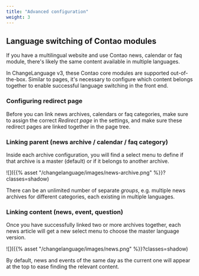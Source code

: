 ```yaml
---
title: "Advanced configuration"
weight: 3
---
```



## Language switching of Contao modules

If you have a multilingual website and use Contao news, calendar or faq module,
there's likely the same content available in multiple languages.

In ChangeLanguage v3, these Contao core modules are supported out-of-the-box.
Similar to pages, it's necessary to configure which content belongs together to
enable successful language switching in the front end.


### Configuring redirect page

Before you can link news archives, calendars or faq categories, make sure
to assign the correct *Redirect page* in the settings, and make sure these
redirect pages are linked together in the page tree.


### Linking parent (news archive / calendar / faq category)

Inside each archive configuration, you will find a select menu to
define if that archive is a master (default) or if it belongs to another
archive.

![]({{% asset "/changelanguage/images/news-archive.png" %}}?classes=shadow)

There can be an unlimited number of separate *groups*, e.g. multiple news
archives for different categories, each existing in multiple languages.


### Linking content (news, event, question)

Once you have successfully linked two or more archives together, each
news article will get a new select menu to choose the master language
version.

![]({{% asset "/changelanguage/images/news.png" %}}?classes=shadow)

By default, news and events of the same day as the current one will appear
at the top to ease finding the relevant content.
